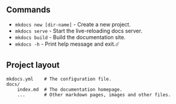 ## Commands

- `mkdocs new [dir-name]` - Create a new project.
- `mkdocs serve` - Start the live-reloading docs server.
- `mkdocs build` - Build the documentation site.
- `mkdocs -h` - Print help message and exit.☄️

## Project layout

    mkdocs.yml    # The configuration file.
    docs/
        index.md  # The documentation homepage.
        ...       # Other markdown pages, images and other files.
